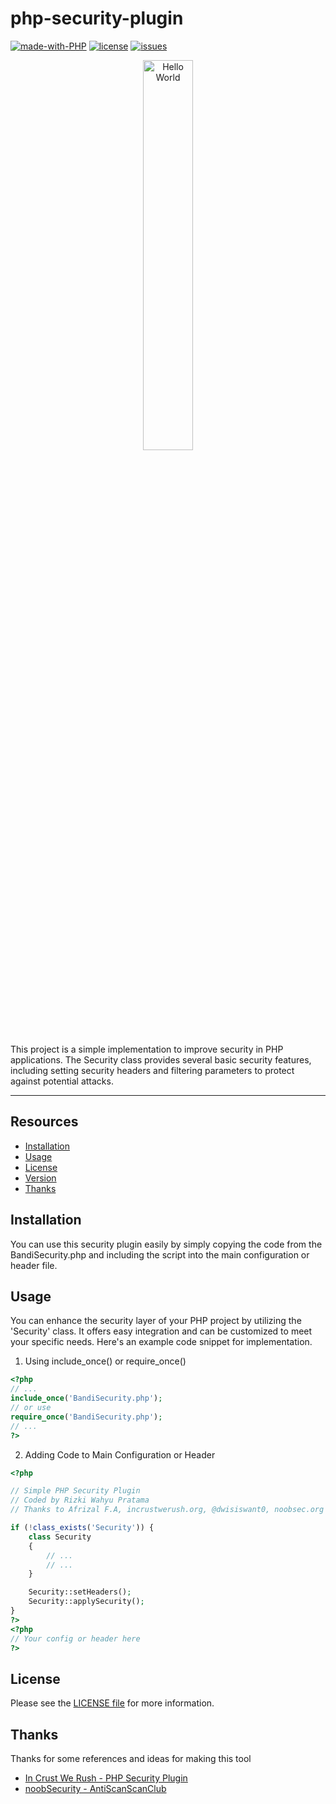 # php-security-plugin

[![made-with-PHP](https://img.shields.io/badge/made%20with-PHP-blue.svg)](https://www.php.net/)
[![license](https://img.shields.io/badge/license-MIT-blue.svg)](LICENSE)
[![issues](https://img.shields.io/github/issues/putunebandi/php-security-plugin?color=blue)](https://github.com/putunebandi/php-security-plugin/issues)

<p align="center">
  <img src="https://gist.githubusercontent.com/putunebandi/7bafeac9025f05612c54fd4698f26226/raw/462ed642252bffd7c4dcb23ce957a2c53af2b54f/picture_BandiSecurity.png" alt="Hello World" width="40%">
</p>

This project is a simple implementation to improve security in PHP applications. The Security class provides several basic security features, including setting security headers and filtering parameters to protect against potential attacks.

---

## Resources

- [Installation](#installation)
- [Usage](#usage)
- [License](#license)
- [Version](#version)
- [Thanks](#thanks)

## Installation

You can use this security plugin easily by simply copying the code from the BandiSecurity.php and including the script into the main configuration or header file.

## Usage

You can enhance the security layer of your PHP project by utilizing the 'Security' class. It offers easy integration and can be customized to meet your specific needs. Here's an example code snippet for implementation.

1. Using include_once() or require_once()
```php
<?php
// ...
include_once('BandiSecurity.php');
// or use
require_once('BandiSecurity.php');
// ...
?>
```
2. Adding Code to Main Configuration or Header
```php
<?php

// Simple PHP Security Plugin
// Coded by Rizki Wahyu Pratama
// Thanks to Afrizal F.A, incrustwerush.org, @dwisiswant0, noobsec.org

if (!class_exists('Security')) {
    class Security
    {
        // ...
        // ...
    }

    Security::setHeaders();
    Security::applySecurity();
}
?>
<?php
// Your config or header here
?>
```

## License

Please see the [LICENSE file](LICENSE) for more information.

## Thanks
Thanks for some references and ideas for making this tool

- [In Crust We Rush - PHP Security Plugin](https://github.com/ICWR-TECH/PHP-Security-Plugin)
- [noobSecurity - AntiScanScanClub](https://github.com/noobsec/AntiScanScanClub-laravel)
